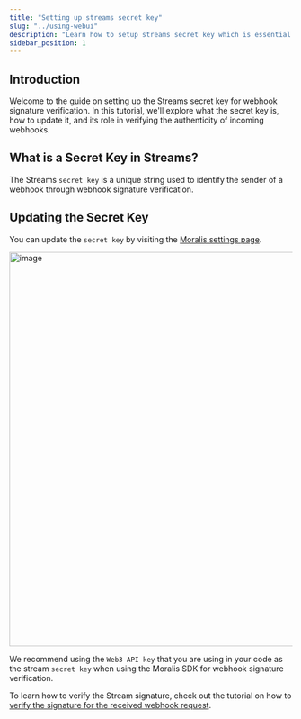 ```yaml
---
title: "Setting up streams secret key"
slug: "../using-webui"
description: "Learn how to setup streams secret key which is essential for webhook signature verification."
sidebar_position: 1
---
```


## Introduction

Welcome to the guide on setting up the Streams secret key for webhook signature verification. In this tutorial, we'll explore what the secret key is, how to update it, and its role in verifying the authenticity of incoming webhooks.

## What is a Secret Key in Streams?

The Streams `secret key` is a unique string used to identify the sender of a webhook through webhook signature verification.

## Updating the Secret Key

You can update the `secret key` by visiting the [Moralis settings page](https://admin.moralis.io/streams). 

<img width="700" alt="image" src="https://github.com/MoralisWeb3/docs/assets/15834299/51f4186e-afef-40e3-8753-b0d21a09fef1">

We recommend using the `Web3 API key` that you are using in your code as the stream `secret key` when using the Moralis SDK for webhook signature verification.

To learn how to verify the Stream signature, check out the tutorial on how to [verify the signature for the received webhook request](/streams-api/evm/response-body#how-to-verify-the-signature-for-the-received-webhook-request).
